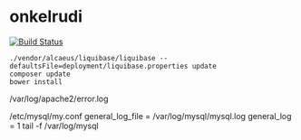 # onkelrudi

[![Build Status](https://travis-ci.org/invalidargument/onkelrudi.svg?branch=master)](https://travis-ci.org/invalidargument/onkelrudi)

```
./vendor/alcaeus/liquibase/liquibase --defaultsFile=deployment/liquibase.properties update
composer update
bower install
```

/var/log/apache2/error.log

/etc/mysql/my.conf
general_log_file        = /var/log/mysql/mysql.log
general_log             = 1
tail -f /var/log/mysql

